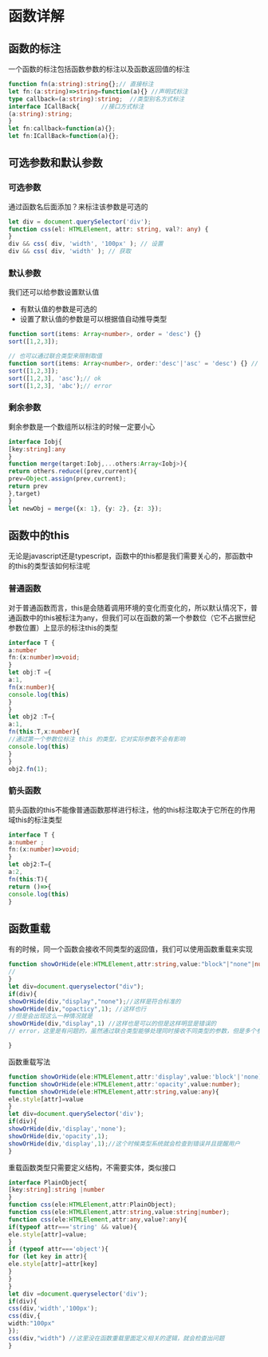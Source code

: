 # 函数详解

## 函数的标注
一个函数的标注包括函数参数的标注以及函数返回值的标注
```typescript
function fn(a:string):string{};// 直接标注
let fn:(a:string)=>string=function(a){} //声明式标注
type callback=(a:string):string;  //类型别名方式标注
interface ICallBack{      //接口方式标注
(a:string):string;
}
let fn:callback=function(a){};
let fn:ICallBack=function(a){};
```

## 可选参数和默认参数
### 可选参数
通过函数名后面添加？来标注该参数是可选的

```typescript
let div = document.querySelector('div');
function css(el: HTMLElement, attr: string, val?: any) {
}
div && css( div, 'width', '100px' ); // 设置
div && css( div, 'width' ); // 获取
```
### 默认参数
我们还可以给参数设置默认值
- 有默认值的参数是可选的
- 设置了默认值的参数是可以根据值自动推导类型
```typescript
function sort(items: Array<number>, order = 'desc') {}
sort([1,2,3]);

// 也可以通过联合类型来限制取值
function sort(items: Array<number>, order:'desc'|'asc' = 'desc') {} // ok
sort([1,2,3]);
sort([1,2,3], 'asc');// ok
sort([1,2,3], 'abc');// error
```

### 剩余参数
剩余参数是一个数组所以标注的时候一定要小心
```typescript
interface Iobj{
[key:string]:any
}
function merge(target:Iobj,...others:Array<Iobj>){
return others.reduce((prev,current){
prev=Object.assign(prev,current);
return prev
},target)
}
let newObj = merge({x: 1}, {y: 2}, {z: 3});
```
## 函数中的this
无论是javascript还是typescript，函数中的this都是我们需要关心的，那函数中的this的类型该如何标注呢
### 普通函数
对于普通函数而言，this是会随着调用环境的变化而变化的，所以默认情况下，普通函数中的this被标注为any，但我们可以在函数的第一个参数位（它不占据世纪参数位置）上显示的标注this的类型
```typescript
interface T {
a:number
fn:(x:number)=>void;
}
let obj:T ={
a:1,
fn(x:number){
console.log(this)
}
}
let obj2 :T={
a:1,
fn(this:T,x:number){
//通过第一个参数位标注 this 的类型，它对实际参数不会有影响
console.log(this)
}
}
obj2.fn(1);

```
### 箭头函数
箭头函数的this不能像普通函数那样进行标注，他的this标注取决于它所在的作用域this的标注类型
```typescript
interface T {
a:number ;
fn:(x:number)=>void;
}
let obj2:T={
a:2,
fn(this:T){
return ()=>{
console.log(this)
}
```
## 函数重载
有的时候，同一个函数会接收不同类型的返回值，我们可以使用函数重载来实现
```typescript
function showOrHide(ele:HTMLElement,attr:string,value:"block"|"none"|number){
//
}
let div=document.queryselector("div");
if(div){
showOrHide(div,"display","none");//这样是符合标准的
showOrHide(div,"opacticy",1); //这样也行
//但是会出现这么一种情况就是
showOrHide(div,"display",1) //这样也是可以的但是这样明显是错误的
// error，这里是有问题的，虽然通过联合类型能够处理同时接收不同类型的参数，但是多个参数之 间是一种组合的模式，我们需要的应该是一种对应的关系

}
```
函数重载写法

```typescript
function showOrHide(ele:HTMLElement,attr:'display',value:'block'|'none);
function showOrHide(ele:HTMLElement,attr:'opacity',value:number);
function showOrHide(ele:HTMLElement,attr:string,value:any){
ele.style[attr]=value
}
let div=document.querySelector('div');
if(div){
showOrHide(div,'display','none');
showOrHide(div,'opacity',1);
showOrHide(div,'display',1);//这个时候类型系统就会检查到错误并且提醒用户
}
```
重载函数类型只需要定义结构，不需要实体，类似接口
```typescript
interface PlainObject{
[key:string]:string |number
}
function css(ele:HTMLElement,attr:PlainObject);
function css(ele:HTMLElement,attr:string,value:string|number);
function css(ele:HTMLElement,attr:any,value?:any){
if(typeof attr==='string' && value){
ele.style[attr]=value;
}
if (typeof attr==='object'){
for (let key in attr){
ele.style[attr]=attr[key]
}
}
}
let div =document.queryselector('div');
if(div){
css(div,'width','100px');
css(div,{
width:"100px"
});
css(div,"width") //这里没在函数重载里面定义相关的逻辑，就会检查出问题
}
